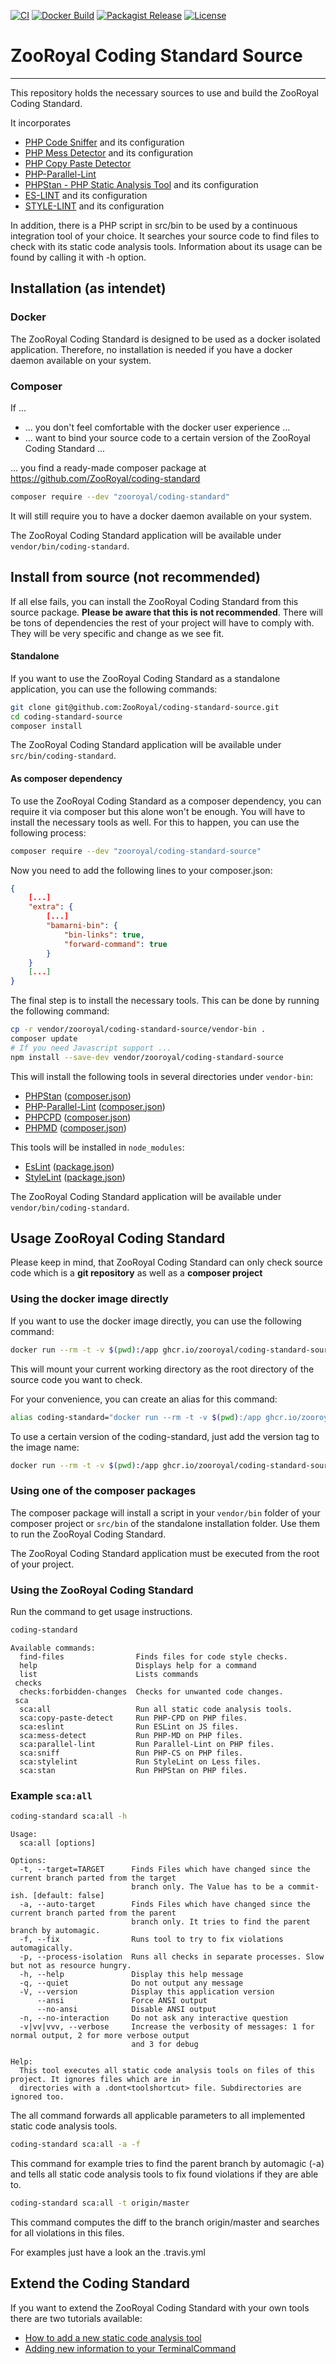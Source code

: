 [![CI](https://github.com/ZooRoyal/coding-standard-source/actions/workflows/continuous-integration.yml/badge.svg)](https://github.com/ZooRoyal/coding-standard-source/actions/workflows/continuous-integration.yml)
[![Docker Build](https://github.com/ZooRoyal/coding-standard-source/actions/workflows/docker-build.yml/badge.svg)](https://github.com/ZooRoyal/coding-standard-source/actions/workflows/docker-build.yml)
[![Packagist Release](https://img.shields.io/packagist/v/ZooRoyal/coding-standard-source.svg?longCache=true)](https://packagist.org/packages/zooroyal/coding-standard-source)
[![License](https://img.shields.io/packagist/l/ZooRoyal/coding-standard.svg?longCache=true)](/blob/master/LICENSE)

# ZooRoyal Coding Standard Source

---

This repository holds the necessary sources to use and build the ZooRoyal
Coding Standard.

It incorporates
* [PHP Code Sniffer](https://github.com/squizlabs/PHP_CodeSniffer)
  and its configuration
* [PHP Mess Detector](https://github.com/phpmd/phpmd) and its configuration
* [PHP Copy Paste Detector](https://github.com/sebastianbergmann/phpcpd)
* [PHP-Parallel-Lint](https://github.com/JakubOnderka/PHP-Parallel-Lint)
* [PHPStan - PHP Static Analysis Tool](https://github.com/phpstan/phpstan)
  and its configuration
* [ES-LINT](https://github.com/eslint/eslint) and its configuration
* [STYLE-LINT](https://github.com/stylelint/stylelint) and its configuration

In addition, there is a PHP script in src/bin to be used by a
continuous integration tool of your choice. It searches your source code to
find files to check with its static code analysis tools. Information about
its usage can be found by calling it with -h option.

## Installation (as intendet)

### Docker

The ZooRoyal Coding Standard is designed to be used as a docker isolated
application. Therefore, no installation is needed if you have a docker
daemon available on your system.

### Composer

If ...
* ... you don't feel comfortable with the docker user experience ...
* ... want to bind your source code to a certain version of the ZooRoyal
  Coding Standard ...

... you find a ready-made composer package at https://github.com/ZooRoyal/coding-standard

```bash
composer require --dev "zooroyal/coding-standard"
```

It will still require you to have a docker daemon available on your system.

The ZooRoyal Coding Standard application will be available under
`vendor/bin/coding-standard`.

## Install from source (not recommended)

If all else fails, you can install the ZooRoyal Coding Standard from this source
package. **Please be aware that this is not recommended**. There will be
tons of dependencies the rest of your project will have to comply with. They
will be very specific and change as we see fit.

#### Standalone

If you want to use the ZooRoyal Coding Standard as a standalone application, you
can use the following commands:

```bash
git clone git@github.com:ZooRoyal/coding-standard-source.git
cd coding-standard-source
composer install
```

The ZooRoyal Coding Standard application will be available under
`src/bin/coding-standard`.

#### As composer dependency

To use the ZooRoyal Coding Standard as a composer dependency, you can
require it via composer but this alone won't be enough. You will have to install
the necessary tools as well. For this to happen, you can use the following
process:

```bash
composer require --dev "zooroyal/coding-standard-source"
```

Now you need to add the following lines to your composer.json:

```json
{
    [...]
    "extra": {
        [...]
        "bamarni-bin": {
            "bin-links": true,
            "forward-command": true
        }
    }
    [...]
}
```

The final step is to install the necessary tools. This can be done by
running the following command:

```bash
cp -r vendor/zooroyal/coding-standard-source/vendor-bin .
composer update
# If you need Javascript support ...
npm install --save-dev vendor/zooroyal/coding-standard-source
```

This will install the following tools in several directories under `vendor-bin`:

* [PHPStan](https://phpstan.org/) ([composer.json](./vendor-bin/phpstan/composer.json))
* [PHP-Parallel-Lint](https://github.com/php-parallel-lint/PHP-Parallel-Lint)
  ([composer.json](./vendor-bin/php-parallel-lint/composer.json))
* [PHPCPD](https://packagist.org/packages/sebastian/phpcpd)
  ([composer.json](./vendor-bin/phpcpd/composer.json))
* [PHPMD](https://phpmd.org/)
  ([composer.json](./vendor-bin/phpmd/composer.json))

This tools will be installed in `node_modules`:
* [EsLint](https://eslint.org/)
  ([package.json](./package.json))
* [StyleLint](https://stylelint.io/)
  ([package.json](./package.json))

The ZooRoyal Coding Standard application will be available under
`vendor/bin/coding-standard`.

## Usage ZooRoyal Coding Standard

Please keep in mind, that ZooRoyal Coding Standard can only check source
code which is a **git repository** as well as a **composer project**

### Using the docker image directly

If you want to use the docker image directly, you can use the following command:

```bash
docker run --rm -t -v $(pwd):/app ghcr.io/zooroyal/coding-standard-source:latest <parameter>
```

This will mount your current working directory as the root directory of the
source code you want to check.

For your convenience, you can create an alias for this command:
```bash
alias coding-standard="docker run --rm -t -v $(pwd):/app ghcr.io/zooroyal/coding-standard-source:latest"
```

To use a certain version of the coding-standard, just add the version tag to the image name:
```bash
docker run --rm -t -v $(pwd):/app ghcr.io/zooroyal/coding-standard-source:4.0.0 <parameter>
```

### Using one of the composer packages

The composer package will install a script in your `vendor/bin` folder of your composer project
or `src/bin`  of the standalone installation folder. Use them to run the
ZooRoyal Coding Standard.

The ZooRoyal Coding Standard application must be executed from the root of
your project.

### Using the ZooRoyal Coding Standard

Run the command to get usage instructions.
```bash
coding-standard
```
```
Available commands:
  find-files                Finds files for code style checks.
  help                      Displays help for a command
  list                      Lists commands
 checks
  checks:forbidden-changes  Checks for unwanted code changes.
 sca
  sca:all                   Run all static code analysis tools.
  sca:copy-paste-detect     Run PHP-CPD on PHP files.
  sca:eslint                Run ESLint on JS files.
  sca:mess-detect           Run PHP-MD on PHP files.
  sca:parallel-lint         Run Parallel-Lint on PHP files.
  sca:sniff                 Run PHP-CS on PHP files.
  sca:stylelint             Run StyleLint on Less files.
  sca:stan                  Run PHPStan on PHP files.
```

### Example `sca:all`

```bash
coding-standard sca:all -h
```
```
Usage:
  sca:all [options]

Options:
  -t, --target=TARGET      Finds Files which have changed since the current branch parted from the target
                           branch only. The Value has to be a commit-ish. [default: false]
  -a, --auto-target        Finds Files which have changed since the current branch parted from the parent
                           branch only. It tries to find the parent branch by automagic.
  -f, --fix                Runs tool to try to fix violations automagically.
  -p, --process-isolation  Runs all checks in separate processes. Slow but not as resource hungry.
  -h, --help               Display this help message
  -q, --quiet              Do not output any message
  -V, --version            Display this application version
      --ansi               Force ANSI output
      --no-ansi            Disable ANSI output
  -n, --no-interaction     Do not ask any interactive question
  -v|vv|vvv, --verbose     Increase the verbosity of messages: 1 for normal output, 2 for more verbose output
                           and 3 for debug

Help:
  This tool executes all static code analysis tools on files of this project. It ignores files which are in
  directories with a .dont<toolshortcut> file. Subdirectories are ignored too.
```

The all command forwards all applicable parameters to all implemented static code analysis tools.

```bash
coding-standard sca:all -a -f
```

This command for example tries to find the parent branch by automagic (-a) and tells all static code analysis
tools to fix found violations if they are able to.

```bash
coding-standard sca:all -t origin/master
```

This command computes the diff to the branch origin/master and searches for all violations in this files.

For examples just have a look an the .travis.yml

## Extend the Coding Standard

If you want to extend the ZooRoyal Coding Standard with your own tools there are two
tutorials available:

* [How to add a new static code analysis tool](doc/howto/HowToAddANewTool.md)
* [Adding new information to your TerminalCommand](doc/howto/HowToAddInformationSources.md)
